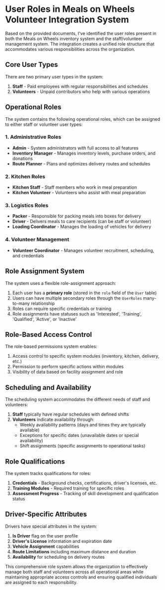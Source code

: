 # User Roles in Meals on Wheels Volunteer Integration System

Based on the provided documents, I've identified the user roles present in both the Meals on Wheels inventory system and the staff/volunteer management system. The integration creates a unified role structure that accommodates various responsibilities across the organization.

## Core User Types

There are two primary user types in the system:

1. **Staff** - Paid employees with regular responsibilities and schedules
2. **Volunteers** - Unpaid contributors who help with various operations

## Operational Roles

The system contains the following operational roles, which can be assigned to either staff or volunteer user types:

### 1. Administrative Roles

- **Admin** - System administrators with full access to all features
- **Inventory Manager** - Manages inventory levels, purchase orders, and donations
- **Route Planner** - Plans and optimizes delivery routes and schedules

### 2. Kitchen Roles

- **Kitchen Staff** - Staff members who work in meal preparation
- **Kitchen Volunteer** - Volunteers who assist with meal preparation

### 3. Logistics Roles

- **Packer** - Responsible for packing meals into boxes for delivery
- **Driver** - Delivers meals to care recipients (can be staff or volunteer)
- **Loading Coordinator** - Manages the loading of vehicles for delivery

### 4. Volunteer Management

- **Volunteer Coordinator** - Manages volunteer recruitment, scheduling, and credentials

## Role Assignment System

The system uses a flexible role-assignment approach:

1. Each user has a **primary role** (stored in the `role` field of the `User` table)
2. Users can have multiple secondary roles through the `UserRoles` many-to-many relationship
3. Roles can require specific credentials or training
4. Role assignments have statuses such as 'Interested', 'Training', 'Qualified', 'Active', or 'Inactive'

## Role-Based Access Control

The role-based permissions system enables:

1. Access control to specific system modules (inventory, kitchen, delivery, etc.)
2. Permission to perform specific actions within modules
3. Visibility of data based on facility assignment and role

## Scheduling and Availability

The scheduling system accommodates the different needs of staff and volunteers:

1. **Staff** typically have regular schedules with defined shifts
2. **Volunteers** indicate availability through:
   - Weekly availability patterns (days and times they are typically available)
   - Exceptions for specific dates (unavailable dates or special availability)
   - Shift assignments (specific assignments to operational tasks)

## Role Qualifications

The system tracks qualifications for roles:

1. **Credentials** - Background checks, certifications, driver's licenses, etc.
2. **Training Modules** - Required training for specific roles
3. **Assessment Progress** - Tracking of skill development and qualification status

## Driver-Specific Attributes

Drivers have special attributes in the system:

1. **Is Driver** flag on the user profile
2. **Driver's License** information and expiration date
3. **Vehicle Assignment** capabilities
4. **Route Limitations** including maximum distance and duration
5. **Availability** for scheduling on delivery routes

This comprehensive role system allows the organization to effectively manage both staff and volunteers across all operational areas while maintaining appropriate access controls and ensuring qualified individuals are assigned to each responsibility.
